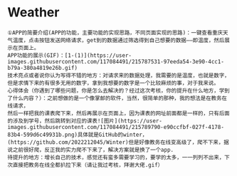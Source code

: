 # Weather
    ①APP的简要介绍(APP的功能，主要功能的实现思路，不同页面实现的思路)：一键查看重庆天气温度，点击按钮发送网络请求，get到的数据通过筛选得到自己想要的数据——即温度，然后展示在页面上。
    APP功能的展示(GIF)：[1-(1)](https://user-images.githubusercontent.com/117084491/215787531-97eeda54-3e90-4cc1-b79a-380a4819e26b.gif)
    技术亮点或者说你认为写得不错的地方：对请求来的数据处理，我需要的是温度，也就是数字，但是求情下来的有很多无用的数字，拿到我想要的数字是一个比较麻烦的事，对于我来说。
    心得体会（你遇到了哪些问题，你是怎么去解决的？经过这次考核，你的提升在什么地方，学到了什么内容？）：之前想做的是一个像掌邮的软件，当然，很简单的那种，我的想法是在教务在线请求，
    然后一样把我的课表爬下来，然后再展示在页面上，因为课表的网址前面都是一样的，只有后面的涉及到学号，然后跳转到对应的课表![图片](https://user-images.githubusercontent.com/117084491/215789790-e90ccfbf-027f-4178-83b4-599d6c49931b.png)具体就是GitHub的winter，(https://github.com/2022212045/Winter)但是好像教务在线变高级了，爬不下来，据说之前很好爬，反正我的实力爬不下来了，解决方案就是换了一个app.
    待提升的地方：增长自己的技术，感觉还有蛮多需要学习的，要学的太多，一一列列不出来，下次直接把教务在线全都扒拉下来（请让我过考核，拜谢大佬.gif）
